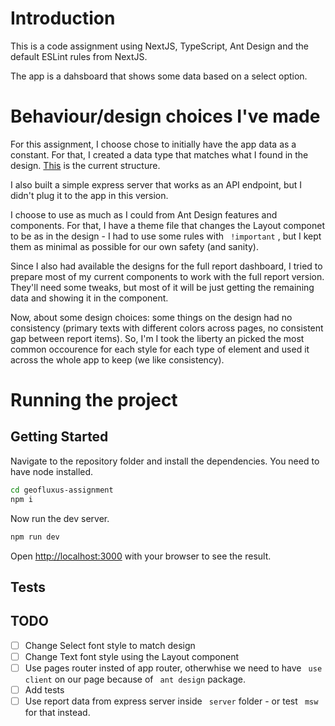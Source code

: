 # Introduction

This is a code assignment using NextJS, TypeScript, Ant Design and the default ESLint rules from NextJS.

The app is a dahsboard that shows some data based on a select option.

# Behaviour/design choices I've made

For this assignment, I choose chose to initially have the app data as a constant. For that, I created a data type that matches what I found in the design. [This](https://github.com/anakarinamorales/geofluxus-assignment/blob/develop/src/utils/constants.ts#L50) is the current structure.

I also built a simple express server that works as an API endpoint, but I didn't plug it to the app in this version.

I choose to use as much as I could from Ant Design features and components. For that, I have a theme file that changes the Layout componet to be as in the design - I had to use some rules with ` !important` , but I kept them as minimal as possible for our own safety (and sanity).

Since I also had available the designs for the full report dashboard, I tried to prepare most of my current components to work with the full report version. They'll need some tweaks, but most of it will be just getting the remaining data and showing it in the component.

Now, about some design choices: some things on the design had no consistency (primary texts with different colors across pages, no consistent gap between report items). So, I'm I took the liberty an picked the most common occourence for each style for each type of element and used it across the whole app to keep (we like consistency).

# Running the project

## Getting Started

Navigate to the repository folder and install the dependencies. You need to have node installed.

```bash
cd geofluxus-assignment
npm i
```

Now run the dev server.

```bash
npm run dev
```

Open [http://localhost:3000](http://localhost:3000) with your browser to see the result.

## Tests

## TODO

-   [ ] Change Select font style to match design
-   [ ] Change Text font style using the Layout component
-   [ ] Use pages router insted of app router, otherwhise we need to have ` use client` on our page because of ` ant design` package.
-   [ ] Add tests
-   [ ] Use report data from express server inside ` server` folder - or test ` msw` for that instead.
